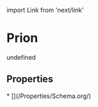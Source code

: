 import Link from 'next/link'
# Prion

undefined

## Properties

<Grid>
* [](/Properties/Schema.org/)

</Grid>

